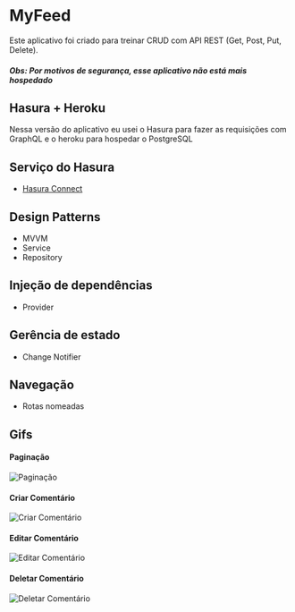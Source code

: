 # MyFeed

Este aplicativo foi criado para treinar CRUD com API REST (Get, Post, Put, Delete). <br/>

##### Obs: Por motivos de segurança, esse aplicativo não está mais hospedado

## Hasura + Heroku

Nessa versão do aplicativo eu usei o Hasura para fazer as requisições com GraphQL e o heroku para hospedar o PostgreSQL

## Serviço do Hasura
- [Hasura Connect](https://pub.dev/packages/hasura_connect)

## Design Patterns

- MVVM
- Service
- Repository

## Injeção de dependências

- Provider

## Gerência de estado

- Change Notifier

## Navegação

- Rotas nomeadas

## Gifs
  
  #### Paginação
  ![Paginação](https://github.com/ArlysthonFeitosa/MyFeed-GraphQL-CRUD/blob/master/project_gifs/pagination.gif)<br/>
  
  #### Criar Comentário
  ![Criar Comentário](https://github.com/ArlysthonFeitosa/MyFeed-GraphQL-CRUD/blob/master/project_gifs/post.gif)<br/>
  
  #### Editar Comentário
  ![Editar Comentário](https://github.com/ArlysthonFeitosa/MyFeed-GraphQL-CRUD/blob/master/project_gifs/edit.gif)<br/>
  
  #### Deletar Comentário
  ![Deletar Comentário](https://github.com/ArlysthonFeitosa/MyFeed-GraphQL-CRUD/blob/master/project_gifs/delete.gif)<br/>
